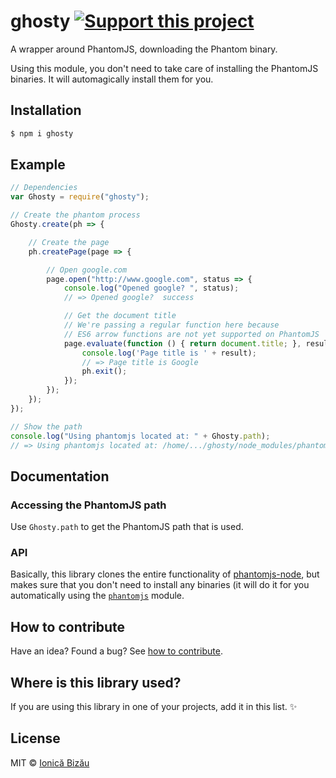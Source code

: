 # ghosty [![Support this project][donate-now]][paypal-donations]

A wrapper around PhantomJS, downloading the Phantom binary.

Using this module, you don't need to take care of installing the PhantomJS binaries. It will automagically install them for you.

## Installation

```sh
$ npm i ghosty
```

## Example

```js
// Dependencies
var Ghosty = require("ghosty");

// Create the phantom process
Ghosty.create(ph => {

    // Create the page
    ph.createPage(page => {

        // Open google.com
        page.open("http://www.google.com", status => {
            console.log("Opened google? ", status);
            // => Opened google?  success

            // Get the document title
            // We're passing a regular function here because
            // ES6 arrow functions are not yet supported on PhantomJS
            page.evaluate(function () { return document.title; }, result => {
                console.log('Page title is ' + result);
                // => Page title is Google
                ph.exit();
            });
        });
    });
});

// Show the path
console.log("Using phantomjs located at: " + Ghosty.path);
// => Using phantomjs located at: /home/.../ghosty/node_modules/phantomjs/lib/phantom/bin/phantomjs
```

## Documentation

### Accessing the PhantomJS path

Use `Ghosty.path` to get the PhantomJS path that is used.

### API

Basically, this library clones the entire functionality of
[phantomjs-node](https://github.com/sgentle/phantomjs-node),
but makes sure that you don't need to install any binaries
(it will do it for you automatically using the
[`phantomjs`](https://github.com/Medium/phantomjs) module.

## How to contribute
Have an idea? Found a bug? See [how to contribute][contributing].

## Where is this library used?
If you are using this library in one of your projects, add it in this list. :sparkles:

## License

MIT © [Ionică Bizău][website]

[website]: http://ionicabizau.net
[paypal-donations]: https://www.paypal.com/cgi-bin/webscr?cmd=_s-xclick&hosted_button_id=RVXDDLKKLQRJW
[donate-now]: http://i.imgur.com/6cMbHOC.png

[contributing]: /CONTRIBUTING.md
[docs]: /DOCUMENTATION.md
